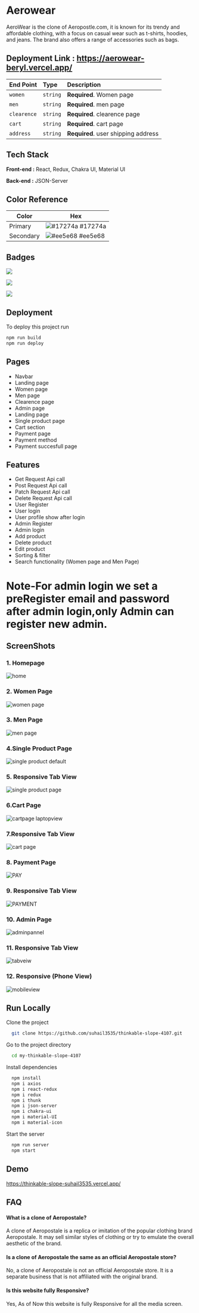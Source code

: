 
# Aerowear

AeroWear is the clone of Aeropostle.com, it is  known for its trendy and affordable clothing, with a focus on casual wear such as t-shirts, hoodies, and jeans. The brand also offers a range of accessories such as bags.
## Deployment Link : https://aerowear-beryl.vercel.app/


| End Point| Type     | Description                |
| :-------- | :------- | :---------------------- |
| `women` | `string` | **Required**. Women page |
| `men` | `string` | **Required**. men page |
| `clearence` | `string` | **Required**. clearence page |
| `cart` | `string` | **Required**. cart page|
| `address` | `string` | **Required**. user shipping address |




## Tech Stack

**Front-end :** React, Redux, Chakra UI, Material UI

**Back-end :** JSON-Server

## Color Reference

| Color             | Hex                                                                |
| ----------------- | ------------------------------------------------------------------ |
| Primary | ![#17274a](https://via.placeholder.com/10/17274a?text=+) #17274a |
| Secondary | ![#ee5e68](https://via.placeholder.com/10/ee5e68?text=+) #ee5e68 |



## Badges




[![](https://img.shields.io/github/last-commit/suhail3535/thinkable-slope-4107?logo=Aerowear&style=for-the-badge)]()

[![](https://img.shields.io/github/contributors-anon/suhail3535/thinkable-slope-4107?style=for-the-badge)]()

[![](https://img.shields.io/github/languages/count/suhail3535/thinkable-slope-4107?style=for-the-badge)]()


## Deployment

To deploy this project run

```bash
npm run build
npm run deploy
```


## Pages

- Navbar
- Landing page
- Women page
- Men page
- Clearence page
- Admin page
- Landing page
- Single product page
- Cart section
- Payment page
- Payment method
- Payment succesfull page

## Features
- Get Request Api call
- Post Request Api call
- Patch Request Api call
- Delete Request Api call
- User Register
- User login
- User profile show after login
- Admin Register
- Admin login
- Add product
- Delete product
- Edit product
- Sorting & filter
- Search functionality (Women page and Men Page)
# Note-For admin login we set a preRegister email and password after admin login,only Admin can register new admin.







## ScreenShots
### 1. Homepage
![home](https://user-images.githubusercontent.com/110021464/222483483-7eb2c6ac-b8d7-447d-89e6-19ed1845c597.png)
### 2. Women Page
![women page](https://user-images.githubusercontent.com/112754439/230735194-96b2d41e-9905-4d4e-99a9-428d9c9590b6.png)
### 3. Men Page
![men page](https://user-images.githubusercontent.com/112754439/230735192-56b02fa9-a0c5-45f9-a49e-453b565cbbad.png)

### 4.Single Product Page
![single product default](https://user-images.githubusercontent.com/112754439/230758459-89464b40-f393-4a0c-8eff-8623fe3a491a.png)
### 5. Responsive Tab View
![single product page](https://user-images.githubusercontent.com/112754439/230758460-b8fdaf50-525a-4b51-8aed-4b61559d6e97.png)


### 6.Cart Page
![cartpage laptopview](https://user-images.githubusercontent.com/112754439/230758458-a5c9994a-5b5b-44fe-8b68-e84dce4d0028.png)

### 7.Responsive Tab View
![cart page](https://user-images.githubusercontent.com/112754439/230758457-64438120-71c1-4079-ad75-4c876c268990.png)
### 8. Payment Page
<!-- ![cart](https://user-images.githubusercontent.com/110021464/222483675-eea1d198-a787-423f-92e3-b18c142ae5a6.png) -->
![PAY](https://user-images.githubusercontent.com/112754439/230759851-0a564379-592f-4508-8ed5-e1235766fd77.png)
### 9. Responsive Tab View
![PAYMENT](https://user-images.githubusercontent.com/112754439/230759852-a13f74ee-1714-4bed-b17e-b103e9c95fe7.png)

<!-- ![Screenshot (137)](https://user-images.githubusercontent.com/112754439/222426239-dee8cd63-3b68-4754-98c1-f4fe8a89e300.png)
![Screenshot (138)](https://user-images.githubusercontent.com/112754439/222426322-e903ae80-1511-4bf4-bc69-ec2e602cb8ec.png)
![Screenshot (139)](https://user-images.githubusercontent.com/112754439/222426349-a1b407d5-9ac4-423e-b235-9503142f7dc9.png) -->

### 10. Admin Page
![adminpannel](https://user-images.githubusercontent.com/112754439/222429357-ecd1712c-8796-4ded-83db-f9a572816f9d.png)
### 11. Responsive Tab View
![tabveiw](https://user-images.githubusercontent.com/112754439/222456763-37cab0e9-4230-4558-87ba-921ffc450dd2.png)
### 12. Responsive (Phone View)
![mobileview](https://user-images.githubusercontent.com/112754439/222429257-01fcb2f7-d0a9-4d48-bcd7-c3633f0d6c81.png)

## Run Locally

Clone the project

```bash
  git clone https://github.com/suhail3535/thinkable-slope-4107.git
```

Go to the project directory

```bash
  cd my-thinkable-slope-4107
```

Install dependencies

```bash
  npm install
  npm i axios
  npm i react-redux
  npm i redux
  npm i thunk
  npm i json-server
  npm i chakra-ui
  npm i material-UI
  npm i material-icon
```

Start the server

```bash
  npm run server
  npm start
```


## Demo


https://thinkable-slope-suhail3535.vercel.app/

## FAQ

#### What is a clone of Aeropostale?

A clone of Aeropostale is a replica or imitation of the popular clothing brand Aeropostale. It may sell similar styles of clothing or try to emulate the overall aesthetic of the brand.

#### Is a clone of Aeropostale the same as an official Aeropostale store?

No, a clone of Aeropostale is not an official Aeropostale store. It is a separate business that is not affiliated with the original brand.

#### Is this website fully Responsive?

Yes, As of Now this website is fully Responsive for all the media screen. 

